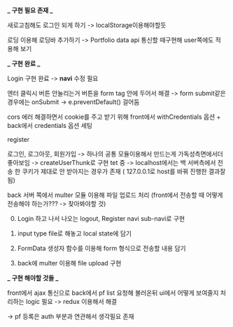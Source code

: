 **_ 구현 필요 존재 _**

새로고침해도 로그인 되게 하기 -> localStorage이용해야할듯

로딩 이용해 로딩바 추가하기 -> Portfolio data api 통신할 때구현해 user쪽에도 적
용해 보기

**_ 구현 완료 _**

Login 구현 완료 -> **navi** 수정 필요

엔터 클릭시 버튼 안눌리는거 버튼을 form tag 안에 두어서 해결 -> form submit같은
경우에는 onSubmit -> e.preventDefault() 걸어둠

cors 에러 해결하면서 cookie를 주고 받기 위해 front에서 withCredentials 옵션 +
back에서 credentials 옵션 세팅

register

로그인, 로그아웃, 회원가입 -> 하나의 공통 모듈이용해서 만드는게 가독성측면에서더
좋아보임 -> createUserThunk로 구현 tet 중 -> localhost에서는 백 서버측에서 전송
한 쿠키가 제대로 안 받아지는 경우가 존재 ( 127.0.0.1로 host를 바꿔 진행한 결과잘
됨)

back 서버 쪽에서 multer 모듈 이용해 파일 업로드 처리 (front에서 전송할 때 어떻게
전송해야 하는가??? -> 찾아봐야할 것)

0. Login 하고 나서 나오는 logout, Register navi sub-navi로 구현

1. input type file로 해놓고 local state에 담기
2. FormData 생성자 함수를 이용해 form 형식으로 전송할 내용 담기
3. back에 multer 이용해 file upload 구현

**_ 구현 해야할 것들 _**

front에서 ajax 통신으로 back에서 pf list 요청해 불러온뒤 ui에서 어떻게 보여줄지
처리하는 logic 필요 -> redux 이용해서 해결

-> pf 등록은 auth 부분과 연관해서 생각필요 존재
